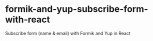 # formik-and-yup-subscribe-form-with-react
Subscribe form (name &amp; email) with Formik and Yup in React
